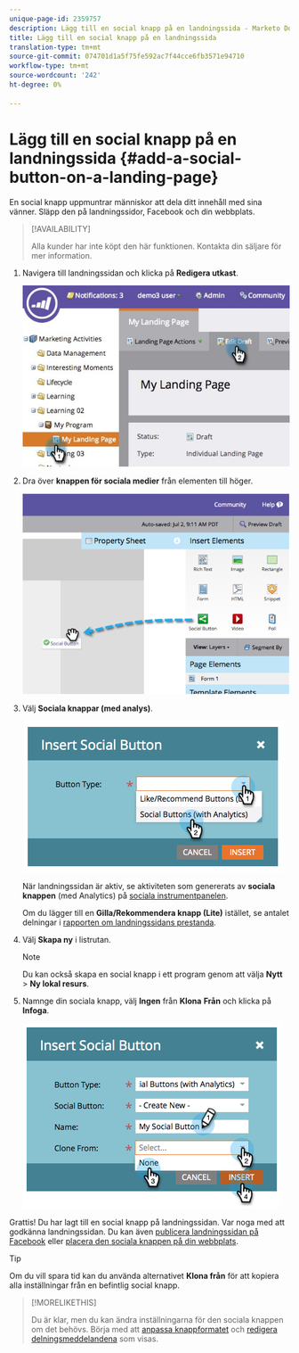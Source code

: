 ```yaml
---
unique-page-id: 2359757
description: Lägg till en social knapp på en landningssida - Marketo Docs - Produktdokumentation
title: Lägg till en social knapp på en landningssida
translation-type: tm+mt
source-git-commit: 074701d1a5f75fe592ac7f44cce6fb3571e94710
workflow-type: tm+mt
source-wordcount: '242'
ht-degree: 0%

---
```



# Lägg till en social knapp på en landningssida {#add-a-social-button-on-a-landing-page}

En social knapp uppmuntrar människor att dela ditt innehåll med sina vänner. Släpp den på landningssidor, Facebook och din webbplats.

>[!AVAILABILITY]
>
>Alla kunder har inte köpt den här funktionen. Kontakta din säljare för mer information.

1. Navigera till landningssidan och klicka på **Redigera utkast**.

   ![](assets/landingpageeditdraft.jpg)

1. Dra över **knappen för sociala medier** från elementen till höger.

   ![](assets/image2014-9-17-10-3a35-3a6.png)

1. Välj **Sociala knappar (med analys)**.

   ![](assets/image2014-9-17-10-3a35-3a13.png)

   När landningssidan är aktiv, se aktiviteten som genererats av **sociala knappen** (med Analytics) på [sociala instrumentpanelen](/help/marketo/product-docs/demand-generation/social/social-functions/view-social-performance.md).

   Om du lägger till en **Gilla/Rekommendera knapp (Lite)** istället, se antalet delningar i [rapporten om landningssidans prestanda](/help/marketo/product-docs/demand-generation/landing-pages/understanding-landing-pages/landing-page-performance-report.md).

1. Välj **Skapa ny** i listrutan.

   >[!NOTE]
   >
   >Du kan också skapa en social knapp i ett program genom att välja **Nytt** > **Ny lokal resurs**.

1. Namnge din sociala knapp, välj **Ingen** från **Klona** **Från** och klicka på **Infoga**.

   ![](assets/image2014-9-17-10-3a35-3a26.png)

Grattis! Du har lagt till en social knapp på landningssidan. Var noga med att godkänna landningssidan. Du kan även [publicera landningssidan på Facebook](/help/marketo/product-docs/demand-generation/facebook/publish-landing-pages-to-facebook.md) eller [placera den sociala knappen på din webbplats](/help/marketo/product-docs/demand-generation/social/social-functions/deploy-social-on-your-website.md).

>[!TIP]
>
>Om du vill spara tid kan du använda alternativet **Klona från** för att kopiera alla inställningar från en befintlig social knapp.

>[!MORELIKETHIS]
>
>Du är klar, men du kan ändra inställningarna för den sociala knappen om det behövs. Börja med att [anpassa knappformatet](/help/marketo/product-docs/demand-generation/social/configuring-social-actions/customize-social-app-button.md) och [redigera delningsmeddelandena](/help/marketo/product-docs/demand-generation/social/configuring-social-actions/configure-social-sign-up-share-flow.md) som visas.

